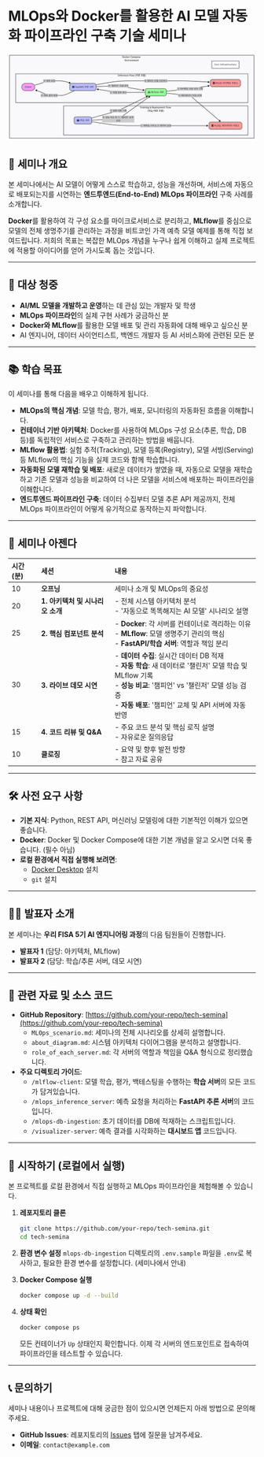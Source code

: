 # MLOps와 Docker를 활용한 AI 모델 자동화 파이프라인 구축 기술 세미나

[![MLOps Workflow](MLOps_workflow.png)](MLOps_workflow.png)

## 🚀 세미나 개요

본 세미나에서는 AI 모델이 어떻게 스스로 학습하고, 성능을 개선하며, 서비스에 자동으로 배포되는지를 시연하는 **엔드투엔드(End-to-End) MLOps 파이프라인** 구축 사례를 소개합니다.

**Docker**를 활용하여 각 구성 요소를 마이크로서비스로 분리하고, **MLflow**를 중심으로 모델의 전체 생명주기를 관리하는 과정을 비트코인 가격 예측 모델 예제를 통해 직접 보여드립니다. 저희의 목표는 복잡한 MLOps 개념을 누구나 쉽게 이해하고 실제 프로젝트에 적용할 아이디어를 얻어 가시도록 돕는 것입니다.

---

## 🎯 대상 청중

*   **AI/ML 모델을 개발하고 운영**하는 데 관심 있는 개발자 및 학생
*   **MLOps 파이프라인**의 실제 구현 사례가 궁금하신 분
*   **Docker와 MLflow**를 활용한 모델 배포 및 관리 자동화에 대해 배우고 싶으신 분
*   AI 엔지니어, 데이터 사이언티스트, 백엔드 개발자 등 AI 서비스화에 관련된 모든 분

---

## 📚 학습 목표

이 세미나를 통해 다음을 배우고 이해하게 됩니다.

*   **MLOps의 핵심 개념**: 모델 학습, 평가, 배포, 모니터링의 자동화된 흐름을 이해합니다.
*   **컨테이너 기반 아키텍처**: Docker를 사용하여 MLOps 구성 요소(추론, 학습, DB 등)를 독립적인 서비스로 구축하고 관리하는 방법을 배웁니다.
*   **MLflow 활용법**: 실험 추적(Tracking), 모델 등록(Registry), 모델 서빙(Serving) 등 MLflow의 핵심 기능을 실제 코드와 함께 학습합니다.
*   **자동화된 모델 재학습 및 배포**: 새로운 데이터가 쌓였을 때, 자동으로 모델을 재학습하고 기존 모델과 성능을 비교하여 더 나은 모델을 서비스에 배포하는 파이프라인을 이해합니다.
*   **엔드투엔드 파이프라인 구축**: 데이터 수집부터 모델 추론 API 제공까지, 전체 MLOps 파이프라인이 어떻게 유기적으로 동작하는지 파악합니다.

---

## 📜 세미나 아젠다

| 시간 (분) | 세션 | 내용 |
| :--- | :--- | :--- |
| 10 | **오프닝** | 세미나 소개 및 MLOps의 중요성 |
| 20 | **1. 아키텍처 및 시나리오 소개** | - 전체 시스템 아키텍처 분석<br>- '자동으로 똑똑해지는 AI 모델' 시나리오 설명 |
| 25 | **2. 핵심 컴포넌트 분석** | - **Docker**: 각 서버를 컨테이너로 격리하는 이유<br>- **MLflow**: 모델 생명주기 관리의 핵심<br>- **FastAPI/학습 서버**: 역할과 책임 분리 |
| 30 | **3. 라이브 데모 시연** | - **데이터 수집**: 실시간 데이터 DB 적재<br>- **자동 학습**: 새 데이터로 '챌린저' 모델 학습 및 MLflow 기록<br>- **성능 비교**: '챔피언' vs '챌린저' 모델 성능 검증<br>- **자동 배포**: '챔피언' 교체 및 API 서버에 자동 반영 |
| 15 | **4. 코드 리뷰 및 Q&A** | - 주요 코드 분석 및 핵심 로직 설명<br>- 자유로운 질의응답 |
| 10 | **클로징** | - 요약 및 향후 발전 방향<br>- 참고 자료 공유 |

---

## 🛠️ 사전 요구 사항

*   **기본 지식**: Python, REST API, 머신러닝 모델링에 대한 기본적인 이해가 있으면 좋습니다.
*   **Docker**: Docker 및 Docker Compose에 대한 기본 개념을 알고 오시면 더욱 좋습니다. (필수 아님)
*   **로컬 환경에서 직접 실행해 보려면**:
    *   [Docker Desktop](https://www.docker.com/products/docker-desktop/) 설치
    *   `git` 설치

---

## 👨‍🏫 발표자 소개

본 세미나는 **우리 FISA 5기 AI 엔지니어링 과정**의 다음 팀원들이 진행합니다.

*   **발표자 1** (담당: 아키텍처, MLflow)
*   **발표자 2** (담당: 학습/추론 서버, 데모 시연)

---

## 🔗 관련 자료 및 소스 코드

*   **GitHub Repository**: [https://github.com/your-repo/tech-semina](https://github.com/your-repo/tech-semina)
    *   `MLOps_scenario.md`: 세미나의 전체 시나리오를 상세히 설명합니다.
    *   `about_diagram.md`: 시스템 아키텍처 다이어그램을 분석하고 설명합니다.
    *   `role_of_each_server.md`: 각 서버의 역할과 책임을 Q&A 형식으로 정리했습니다.
*   **주요 디렉토리 가이드**:
    *   `/mlflow-client`: 모델 학습, 평가, 백테스팅을 수행하는 **학습 서버**의 모든 코드가 담겨있습니다.
    *   `/mlops_inference_server`: 예측 요청을 처리하는 **FastAPI 추론 서버**의 코드입니다.
    *   `/mlops-db-ingestion`: 초기 데이터를 DB에 적재하는 스크립트입니다.
    *   `/visualizer-server`: 예측 결과를 시각화하는 **대시보드 앱** 코드입니다.

---

## 🚀 시작하기 (로컬에서 실행)

본 프로젝트를 로컬 환경에서 직접 실행하고 MLOps 파이프라인을 체험해볼 수 있습니다.

1.  **레포지토리 클론**
    ```bash
    git clone https://github.com/your-repo/tech-semina.git
    cd tech-semina
    ```

2.  **환경 변수 설정**
    `mlops-db-ingestion` 디렉토리의 `.env.sample` 파일을 `.env`로 복사하고, 필요한 환경 변수를 설정합니다. (세미나에서 안내)

3.  **Docker Compose 실행**
    ```bash
    docker compose up -d --build
    ```

4.  **상태 확인**
    ```bash
    docker compose ps
    ```
    모든 컨테이너가 `Up` 상태인지 확인합니다. 이제 각 서버의 엔드포인트로 접속하여 파이프라인을 테스트할 수 있습니다.

---

## 📞 문의하기

세미나 내용이나 프로젝트에 대해 궁금한 점이 있으시면 언제든지 아래 방법으로 문의해주세요.

*   **GitHub Issues**: 레포지토리의 [Issues](https://github.com/your-repo/tech-semina/issues) 탭에 질문을 남겨주세요.
*   **이메일**: `contact@example.com`
